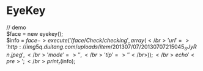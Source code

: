 # EyeKey
// demo</br>
$face = new eyekey();</br>
$info = $face->execute('/face/Check/checking',array(</br>
    'url'=>'http://img5q.duitang.com/uploads/item/201307/07/20130707215045_SJyRn.jpeg',</br>
    'mode'=>'',</br>
    'tip'=>''</br>
    ));</br>
echo '<pre>';</br>
print_r($info);</br>
